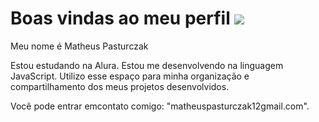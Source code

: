 # Boas vindas ao meu perfil ![](link) 

Meu nome é Matheus Pasturczak

Estou estudando na Alura.
Estou me desenvolvendo na linguagem JavaScript.
Utilizo esse espaço para minha organização e compartilhamento dos meus projetos desenvolvidos.

Você pode entrar emcontato comigo:
"matheuspasturczak12gmail.com".
